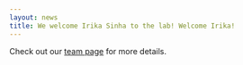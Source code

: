 ```yaml
---
layout: news
title: We welcome Irika Sinha to the lab! Welcome Irika!
---
```


Check out our <a href="/team">team page</a> for more details.